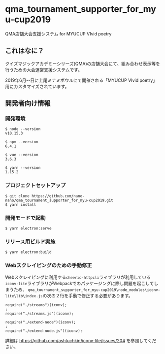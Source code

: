 # qma_tournament_supporter_for_myu-cup2019

QMA店舗大会支援システム for MYUCUP VIvid poetry

## これはなに？

クイズマジックアカデミーシリーズ(QMA)の店舗大会にて、組み合わせ表示等を行うための大会運営支援システムです。

2019年6月--日に上尾ミナミボウルにて開催される「MYUCUP VIvid poetry」用にカスタマイズされています。


## 開発者向け情報

### 開発環境

```
$ node --version
v10.15.3

$ npm --version
6.4.1

$ vue --version
3.6.3

$ yarn --version
1.15.2
```

### プロジェクトセットアップ

```
$ git clone https://github.com/nano-nano/qma_tournament_supporter_for_myu-cup2019.git
$ yarn install
```

### 開発モードで起動

```
$ yarn electron:serve
```

### リリース用ビルド実施

```
$ yarn electron:build
```

### Webスクレイピングのための手動修正

Webスクレイピングに利用する```cheerio-httpcli```ライブラリが利用している```iconv-lite```ライブラリがWebpackでのパッケージングに際し問題を起こしてしまうため、
```qma_tournament_supporter_for_myu-cup2019\node_modules\iconv-lite\lib\index.js```の次の２行を手動で修正する必要があります。

```
require("./streams")(iconv);
↓
require("./streams.js")(iconv); 

require("./extend-node")(iconv);
↓
require("./extend-node.js")(iconv);
```

詳細は https://github.com/ashtuchkin/iconv-lite/issues/204 を参照してください。